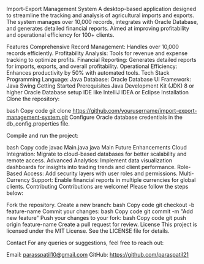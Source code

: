 Import-Export Management System
A desktop-based application designed to streamline the tracking and analysis of agricultural imports and exports. The system manages over 10,000 records, integrates with Oracle Database, and generates detailed financial reports. Aimed at improving profitability and operational efficiency for 100+ clients.

Features
Comprehensive Record Management: Handles over 10,000 records efficiently.
Profitability Analysis: Tools for revenue and expense tracking to optimize profits.
Financial Reporting: Generates detailed reports for imports, exports, and overall profitability.
Operational Efficiency: Enhances productivity by 50% with automated tools.
Tech Stack
Programming Language: Java
Database: Oracle Database
UI Framework: Java Swing
Getting Started
Prerequisites
Java Development Kit (JDK) 8 or higher
Oracle Database setup
IDE like IntelliJ IDEA or Eclipse
Installation
Clone the repository:

bash
Copy code
git clone https://github.com/yourusername/import-export-management-system.git
Configure Oracle database credentials in the db_config.properties file.

Compile and run the project:

bash
Copy code
javac Main.java
java Main
Future Enhancements
Cloud Integration: Migrate to cloud-based databases for better scalability and remote access.
Advanced Analytics: Implement data visualization dashboards for insights into trading trends and client performance.
Role-Based Access: Add security layers with user roles and permissions.
Multi-Currency Support: Enable financial reports in multiple currencies for global clients.
Contributing
Contributions are welcome! Please follow the steps below:

Fork the repository.
Create a new branch:
bash
Copy code
git checkout -b feature-name
Commit your changes:
bash
Copy code
git commit -m "Add new feature"
Push your changes to your fork:
bash
Copy code
git push origin feature-name
Create a pull request for review.
License
This project is licensed under the MIT License. See the LICENSE file for details.

Contact
For any queries or suggestions, feel free to reach out:

Email: parasspatil10@gmail.com
GitHub: https://github.com/paraspatil21
